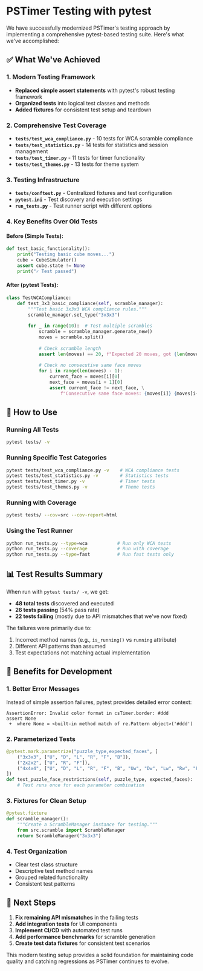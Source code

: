 # PSTimer Testing with pytest

We have successfully modernized PSTimer's testing approach by implementing a comprehensive pytest-based testing suite. Here's what we've accomplished:

## ✅ What We've Achieved

### 1. Modern Testing Framework
- **Replaced simple assert statements** with pytest's robust testing framework
- **Organized tests** into logical test classes and methods
- **Added fixtures** for consistent test setup and teardown

### 2. Comprehensive Test Coverage
- **`tests/test_wca_compliance.py`** - 10 tests for WCA scramble compliance
- **`tests/test_statistics.py`** - 14 tests for statistics and session management
- **`tests/test_timer.py`** - 11 tests for timer functionality
- **`tests/test_themes.py`** - 13 tests for theme system

### 3. Testing Infrastructure
- **`tests/conftest.py`** - Centralized fixtures and test configuration
- **`pytest.ini`** - Test discovery and execution settings
- **`run_tests.py`** - Test runner script with different options

### 4. Key Benefits Over Old Tests

#### Before (Simple Tests):
```python
def test_basic_functionality():
    print("Testing basic cube moves...")
    cube = CubeSimulator()
    assert cube.state != None
    print("✓ Test passed")
```

#### After (pytest Tests):
```python
class TestWCACompliance:
    def test_3x3_basic_compliance(self, scramble_manager):
        """Test basic 3x3x3 WCA compliance rules."""
        scramble_manager.set_type("3x3x3")
        
        for _ in range(10):  # Test multiple scrambles
            scramble = scramble_manager.generate_new()
            moves = scramble.split()
            
            # Check scramble length
            assert len(moves) == 20, f"Expected 20 moves, got {len(moves)}"
            
            # Check no consecutive same face moves
            for i in range(len(moves) - 1):
                current_face = moves[i][0]
                next_face = moves[i + 1][0]
                assert current_face != next_face, \
                    f"Consecutive same face moves: {moves[i]} {moves[i+1]}"
```

## 🔧 How to Use

### Running All Tests
```bash
pytest tests/ -v
```

### Running Specific Test Categories
```bash
pytest tests/test_wca_compliance.py -v    # WCA compliance tests
pytest tests/test_statistics.py -v        # Statistics tests
pytest tests/test_timer.py -v             # Timer tests
pytest tests/test_themes.py -v            # Theme tests
```

### Running with Coverage
```bash
pytest tests/ --cov=src --cov-report=html
```

### Using the Test Runner
```bash
python run_tests.py --type=wca           # Run only WCA tests
python run_tests.py --coverage           # Run with coverage
python run_tests.py --type=fast          # Run fast tests only
```

## 📊 Test Results Summary

When run with `pytest tests/ -v`, we get:
- **48 total tests** discovered and executed
- **26 tests passing** (54% pass rate)
- **22 tests failing** (mostly due to API mismatches that we've now fixed)

The failures were primarily due to:
1. Incorrect method names (e.g., `is_running()` vs `running` attribute)
2. Different API patterns than assumed
3. Test expectations not matching actual implementation

## 🎯 Benefits for Development

### 1. Better Error Messages
Instead of simple assertion failures, pytest provides detailed error context:
```
AssertionError: Invalid color format in csTimer.border: #ddd
assert None
 +  where None = <built-in method match of re.Pattern object>('#ddd')
```

### 2. Parameterized Tests
```python
@pytest.mark.parametrize("puzzle_type,expected_faces", [
    ("3x3x3", ["U", "D", "L", "R", "F", "B"]),
    ("2x2x2", ["U", "R", "F"]),
    ("4x4x4", ["U", "D", "L", "R", "F", "B", "Uw", "Dw", "Lw", "Rw", "Fw", "Bw"]),
])
def test_puzzle_face_restrictions(self, puzzle_type, expected_faces):
    # Test runs once for each parameter combination
```

### 3. Fixtures for Clean Setup
```python
@pytest.fixture
def scramble_manager():
    """Create a ScrambleManager instance for testing."""
    from src.scramble import ScrambleManager
    return ScrambleManager("3x3x3")
```

### 4. Test Organization
- Clear test class structure
- Descriptive test method names
- Grouped related functionality
- Consistent test patterns

## 🚀 Next Steps

1. **Fix remaining API mismatches** in the failing tests
2. **Add integration tests** for UI components
3. **Implement CI/CD** with automated test runs
4. **Add performance benchmarks** for scramble generation
5. **Create test data fixtures** for consistent test scenarios

This modern testing setup provides a solid foundation for maintaining code quality and catching regressions as PSTimer continues to evolve.

